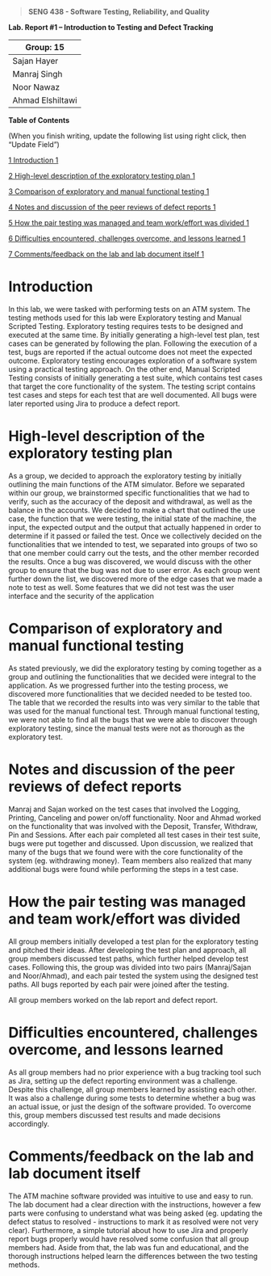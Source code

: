 >   **SENG 438 - Software Testing, Reliability, and Quality**

**Lab. Report \#1 – Introduction to Testing and Defect Tracking**

| Group: 15      |
|-----------------|
| Sajan Hayer             |   
| Manraj Singh             |   
| Noor Nawaz               |   
| Ahmad Elshiltawi           |   


**Table of Contents**

(When you finish writing, update the following list using right click, then
“Update Field”)

[1 Introduction	1](#Introduction)

[2 High-level description of the exploratory testing plan	1](#High-level-description-of-the-exploratory-testing-plann)

[3 Comparison of exploratory and manual functional testing	1](#Comparison-of-exploratory-and-manual-functional-testing)

[4 Notes and discussion of the peer reviews of defect reports	1](#_Toc439194680)

[5 How the pair testing was managed and team work/effort was
divided	1](#_Toc439194681)

[6 Difficulties encountered, challenges overcome, and lessons
learned	1](#_Toc439194682)

[7 Comments/feedback on the lab and lab document itself	1](#_Toc439194683)

# Introduction


In this lab, we were tasked with performing tests on an ATM system. The testing methods used for this lab were Exploratory testing and Manual Scripted Testing. Exploratory testing requires tests to be designed and executed at the same time. By initially generating a high-level test plan, test cases can be generated by following the plan. Following the execution of a test, bugs are reported if the actual outcome does not meet the expected outcome. Exploratory testing encourages exploration of a software system using a practical testing approach. On the other end, Manual Scripted Testing consists of initially generating a test suite, which contains test cases that target the core functionality of the system. The testing script contains test cases and steps for each test that are well documented. All bugs were later reported using Jira to produce a defect report.  


# High-level description of the exploratory testing plan

As a group, we decided to approach the exploratory testing by initially outlining the main functions of the ATM simulator. Before we separated within our group, we brainstormed specific functionalities that we had to verify, such as the accuracy of the deposit and withdrawal, as well as the balance in the accounts. We decided to make a chart that outlined the use case, the function that we were testing, the initial state of the machine, the input, the expected output and the output that actually happened in order to determine if it passed or failed the test. Once we collectively decided on the functionalities that we intended to test, we separated into groups of two so that one member could carry out the tests, and the other member recorded the results. Once a bug was discovered, we would discuss with the other group to ensure that the bug was not due to user error. As each group went further down the list, we discovered more of the edge cases that we made a note to test as well. Some features that we did not test was the user interface and the security of the application

# Comparison of exploratory and manual functional testing

As stated previously, we did the exploratory testing by coming together as a group and outlining the functionalities that we decided were integral to the application. As we progressed further into the testing process, we discovered more functionalities that we decided needed to be tested too. The table that we recorded the results into was very similar to the table that was used for the manual functional test. Through manual functional testing, we were not able to find all the bugs that we were able to discover through exploratory testing, since the manual tests were not as thorough as the exploratory test. 


# Notes and discussion of the peer reviews of defect reports

Manraj and Sajan worked on the test cases that involved the Logging, Printing, Canceling and power on/off functionality. Noor and Ahmad worked on the functionality that was involved with the Deposit, Transfer, Withdraw, Pin and Sessions. After each pair completed all test cases in their test suite, bugs were put together and discussed. Upon discussion, we realized that many of the bugs that we found were with the core functionality of the system (eg. withdrawing money). Team members also realized that many additional bugs were found while performing the steps in a test case. 

# How the pair testing was managed and team work/effort was divided 

All group members initially developed a test plan for the exploratory testing and pitched their ideas. After developing the test plan and approach, all group members discussed test paths, which further helped develop test cases. Following this, the group was divided into two pairs (Manraj/Sajan and Noor/Ahmad), and each pair tested the system using the designed test paths. All bugs reported by each pair were joined after the testing. 

All group members worked on the lab report and defect report. 

# Difficulties encountered, challenges overcome, and lessons learned

As all group members had no prior experience with a bug tracking tool such as Jira, setting up the defect reporting environment was a challenge. Despite this challenge, all group members learned by assisting each other. It was also a challenge during some tests to determine whether a bug was an actual issue, or just the design of the software provided. To overcome this, group members discussed test results and made decisions accordingly. 


# Comments/feedback on the lab and lab document itself

The ATM machine software provided was intuitive to use and easy to run. The lab document had a clear direction with the instructions, however a few parts were confusing to understand what was being asked (eg. updating the defect status to resolved - instructions to mark it as resolved were not very clear). Furthermore, a simple tutorial about how to use Jira and properly report bugs properly would have resolved some confusion that all group members had. Aside from that, the lab was fun and educational, and the thorough instructions helped learn the differences between the two testing methods.  

